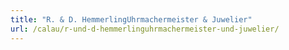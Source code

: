 ```yaml
---
title: "R. & D. HemmerlingUhrmachermeister & Juwelier"
url: /calau/r-und-d-hemmerlinguhrmachermeister-und-juwelier/
---
```

